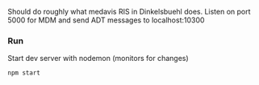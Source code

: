 Should do roughly what medavis RIS in Dinkelsbuehl does. Listen on port 5000 for MDM and send ADT messages to localhost:10300

### Run

Start dev server with nodemon (monitors for changes)

    npm start
